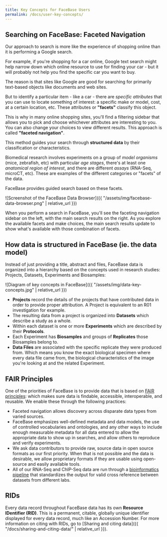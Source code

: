 ```yaml
---
title: Key Concepts for FaceBase Users
permalink: /docs/user-key-concepts/
---
```


## Searching on FaceBase: Faceted Navigation

Our approach to search is more like the experience of shopping online than it is performing a Google search.

For example, if you're shopping for a car online, Google text search might help narrow down which online resource to use for finding your car - but it will probably not help you find the specific car you want to buy.

The reason is that sites like Google are good for searching for primarily text-based objects like documents and web sites.

But to identify a particular item - like a car - there are *specific attributes* that you can use to locate something of interest: a specific make or model, cost, at a certain location, etc. These attributes or **"facets"** classify this object.

This is why in many online shopping sites, you'll find a filtering sidebar that allows you to pick and choose whichever attributes are interesting to you. You can also change your choices to view different results. This approach is called **"faceted navigation"**.

This method guides your search through **structured data** by their classification  or characteristics.

Biomedical research involves experiments on a group of *model organisms* (mice, zebrafish, etc) with particular *age stages*, there's at least one *anatomical region of interest*, and there are different *assays* (RNA-Seq, microCT, etc). These are examples of the different categories or "facets" of the data.

FaceBase provides guided search based on these facets.

![Screenshot of the FaceBase Data Browser]({{ "/assets/img/facebase-data-browser.png" | relative_url }})

When you perform a search in FaceBase, you'll see the faceting navigation sidebar on the left, with the main search results on the right. As you explore the available facets and make choices, the main search results update to show what's available with those combination of facets.

## How data is structured in FaceBase (ie. the data model)

Instead of just providing a title, abstract and files, FaceBase data is organized into a hierarchy based on the concepts used in research studies: Projects, Datasets, Experiments and Biosamples:

![Diagram of key concepts in FaceBase]({{ "/assets/img/data-key-concepts.jpg" | relative_url }})

* **Projects** record the details of the projects that have contributed data in order to provide proper attribution. A Project is equivalent to an R01 investigation for example.
* The resulting data from a project is organized into **Datasets** which describe a study as a whole.
* Within each dataset is one or more **Experiments** which are described by their **Protocols**.
* Each Experiment has **Biosamples** and groups of **Replicates** those Biosamples belong to.
* **Data Files** are associated with the specific replicate they were produced from. Which means you know the exact biological specimen where every data file came from, the biological characteristics of the image you're looking at and the related Experiment.

## FAIR Principles

One of the priorities of FaceBase is to provide data that is based on [FAIR principles](https://www.go-fair.org/fair-principles/): which makes sure data is findable, accessible, interoperable, and reusable. We enable these through the following practices:

* Faceted navigation allows discovery across disparate data types from varied sources.
* FaceBase emphasizes well-defined metadata and data models, the use of controlled vocabularies and ontologies, and any other ways to include enough measurable metadata for all data entered to allow the appropriate data to show up in searches, and allow others to reproduce and verify experiments.
* We ask data contributors to provide raw, source data in open source formats as our first priority. When that is not possible and the data is desirable, we allow proprietary formats if they are usable using open-source and easily available tools.
* All of our RNA-Seq and ChIP-Seq data are run through a [bioinformatics pipeline](https://github.com/informatics-isi-edu/facebase-curation/wiki/FaceBase-Bioinformatics-Pipeline-v1.0) that standardizes the output for valid cross reference between datasets from different labs.

## RIDs

Every data record throughout FaceBase data has its own **Resource IDentifier (RID)**. This is a permanent, citable, globally unique identifier displayed for every data record, much like an Accession Number. For more information on citing with RIDs, go to [Sharing and citing data]({{ "/docs/sharing-and-citing-data/" | relative_url }}).
